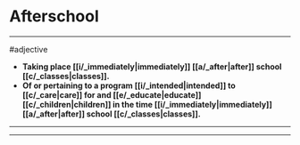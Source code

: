 # Afterschool
---
#adjective
- **Taking place [[i/_immediately|immediately]] [[a/_after|after]] school [[c/_classes|classes]].**
- **Of or pertaining to a program [[i/_intended|intended]] to [[c/_care|care]] for and [[e/_educate|educate]] [[c/_children|children]] in the time [[i/_immediately|immediately]] [[a/_after|after]] school [[c/_classes|classes]].**
---
---
